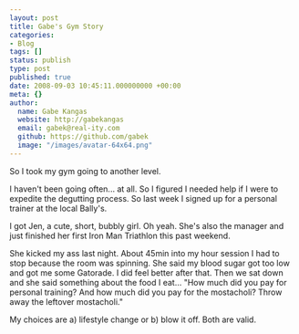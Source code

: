 ```yaml
---
layout: post
title: Gabe's Gym Story
categories:
- Blog
tags: []
status: publish
type: post
published: true
date: 2008-09-03 10:45:11.000000000 +00:00
meta: {}
author:
  name: Gabe Kangas
  website: http://gabekangas
  email: gabek@real-ity.com
  github: https://github.com/gabek
  image: "/images/avatar-64x64.png"
---
```

So I took my gym going to another level.

I haven\'t been going often\... at all. So I figured I needed help if I were to expedite the degutting process. So last week I signed up for a personal trainer at the local Bally\'s.

I got Jen, a cute, short, bubbly girl. Oh yeah. She\'s also the manager and just finished her first Iron Man Triathlon this past weekend.

She kicked my ass last night. About 45min into my hour session I had to stop because the room was spinning. She said my blood sugar got too low and got me some Gatorade. I did feel better after that. Then we sat down and she said something about the food I eat\... \"How much did you pay for personal training? And how much did you pay for the mostacholi?  Throw away the leftover mostacholi.\"

My choices are a) lifestyle change or b) blow it off. Both are valid.
